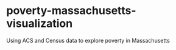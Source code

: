 # poverty-massachusetts-visualization
Using ACS and Census data to explore poverty in Massachusetts
